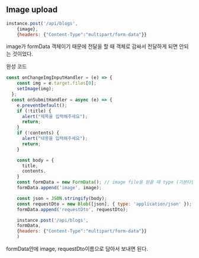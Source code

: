 ## Image upload

```jsx
instance.post('/api/blogs', 
	{image},
	{headers: {"Content-Type":"multipart/form-data"}}
```

image가 formData 객체이기 때문에 전달을 할 때 객체로 감싸서 전달하게 되면 안되는 것이었다.

완성 코드

```jsx
const onChangeImgInputHandler = (e) => {
    const img = e.target.files[0];
    setImage(img);
  };
  const onSubmitHandler = async (e) => {
    e.preventDefault();
    if (!title) {
      alert("제목을 입력해주세요");
      return;
    }
    if (!contents) {
      alert("내용을 입력해주세요");
      return;
    }

    const body = {
      title,
      contents,
    }
    const formData = new FormData(); // image file을 받을 때 type (기본타입이 multipart/)
    formData.append('image', image);

    const json = JSON.stringify(body);
    const requestDto = new Blob([json], { type: 'application/json' });  // json 으로 만들어 주기 위한 것
    formData.append('requestDto', requestDto);

    instance.post('/api/blogs', 
    formData,
    {headers: {"Content-Type":"multipart/form-data"}}
    )
```

formData안에 image, requestDto이름으로 담아서 보내면 된다.
